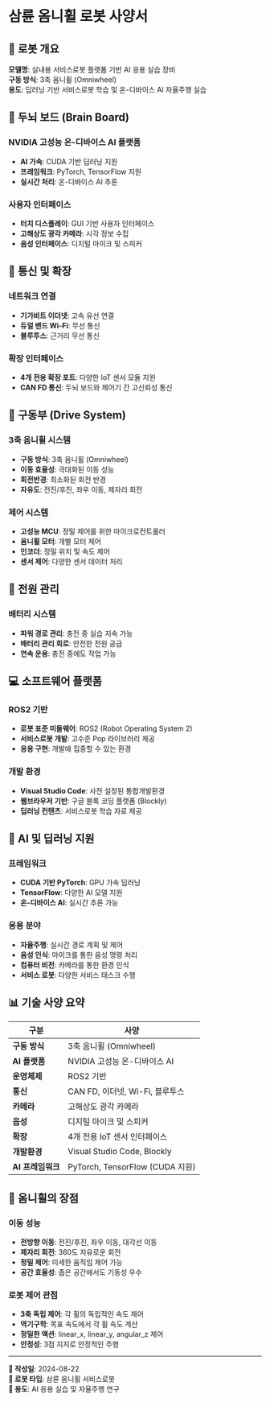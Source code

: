 # 삼륜 옴니휠 로봇 사양서

## 🤖 로봇 개요

**모델명**: 실내용 서비스로봇 플랫폼 기반 AI 응용 실습 장비  
**구동 방식**: 3축 옴니휠 (Omniwheel)  
**용도**: 딥러닝 기반 서비스로봇 학습 및 온-디바이스 AI 자율주행 실습

## 🧠 두뇌 보드 (Brain Board)

### NVIDIA 고성능 온-디바이스 AI 플랫폼
- **AI 가속**: CUDA 기반 딥러닝 지원
- **프레임워크**: PyTorch, TensorFlow 지원
- **실시간 처리**: 온-디바이스 AI 추론

### 사용자 인터페이스
- **터치 디스플레이**: GUI 기반 사용자 인터페이스
- **고해상도 광각 카메라**: 시각 정보 수집
- **음성 인터페이스**: 디지털 마이크 및 스피커

## 🔌 통신 및 확장

### 네트워크 연결
- **기가비트 이더넷**: 고속 유선 연결
- **듀얼 밴드 Wi-Fi**: 무선 통신
- **블루투스**: 근거리 무선 통신

### 확장 인터페이스
- **4개 전용 확장 포트**: 다양한 IoT 센서 모듈 지원
- **CAN FD 통신**: 두뇌 보드와 제어기 간 고신뢰성 통신

## 🚗 구동부 (Drive System)

### 3축 옴니휠 시스템
- **구동 방식**: 3축 옴니휠 (Omniwheel)
- **이동 효율성**: 극대화된 이동 성능
- **회전반경**: 최소화된 회전 반경
- **자유도**: 전진/후진, 좌우 이동, 제자리 회전

### 제어 시스템
- **고성능 MCU**: 정밀 제어를 위한 마이크로컨트롤러
- **옴니휠 모터**: 개별 모터 제어
- **인코더**: 정밀 위치 및 속도 제어
- **센서 제어**: 다양한 센서 데이터 처리

## 🔋 전원 관리

### 배터리 시스템
- **파워 경로 관리**: 충전 중 실습 지속 가능
- **배터리 관리 회로**: 안전한 전원 공급
- **연속 운용**: 충전 중에도 작업 가능

## 💻 소프트웨어 플랫폼

### ROS2 기반
- **로봇 표준 미들웨어**: ROS2 (Robot Operating System 2)
- **서비스로봇 개발**: 고수준 Pop 라이브러리 제공
- **응용 구현**: 개발에 집중할 수 있는 환경

### 개발 환경
- **Visual Studio Code**: 사전 설정된 통합개발환경
- **웹브라우저 기반**: 구글 블록 코딩 플랫폼 (Blockly)
- **딥러닝 컨텐츠**: 서비스로봇 학습 자료 제공

## 🎯 AI 및 딥러닝 지원

### 프레임워크
- **CUDA 기반 PyTorch**: GPU 가속 딥러닝
- **TensorFlow**: 다양한 AI 모델 지원
- **온-디바이스 AI**: 실시간 추론 가능

### 응용 분야
- **자율주행**: 실시간 경로 계획 및 제어
- **음성 인식**: 마이크를 통한 음성 명령 처리
- **컴퓨터 비전**: 카메라를 통한 환경 인식
- **서비스 로봇**: 다양한 서비스 태스크 수행

## 📊 기술 사양 요약

| 구분 | 사양 |
|------|------|
| **구동 방식** | 3축 옴니휠 (Omniwheel) |
| **AI 플랫폼** | NVIDIA 고성능 온-디바이스 AI |
| **운영체제** | ROS2 기반 |
| **통신** | CAN FD, 이더넷, Wi-Fi, 블루투스 |
| **카메라** | 고해상도 광각 카메라 |
| **음성** | 디지털 마이크 및 스피커 |
| **확장** | 4개 전용 IoT 센서 인터페이스 |
| **개발환경** | Visual Studio Code, Blockly |
| **AI 프레임워크** | PyTorch, TensorFlow (CUDA 지원) |

## 🚀 옴니휠의 장점

### 이동 성능
- **전방향 이동**: 전진/후진, 좌우 이동, 대각선 이동
- **제자리 회전**: 360도 자유로운 회전
- **정밀 제어**: 미세한 움직임 제어 가능
- **공간 효율성**: 좁은 공간에서도 기동성 우수

### 로봇 제어 관점
- **3축 독립 제어**: 각 휠의 독립적인 속도 제어
- **역기구학**: 목표 속도에서 각 휠 속도 계산
- **정밀한 액션**: linear_x, linear_y, angular_z 제어
- **안정성**: 3점 지지로 안정적인 주행

---

**📅 작성일**: 2024-08-22  
**🤖 로봇 타입**: 삼륜 옴니휠 서비스로봇  
**🎯 용도**: AI 응용 실습 및 자율주행 연구
